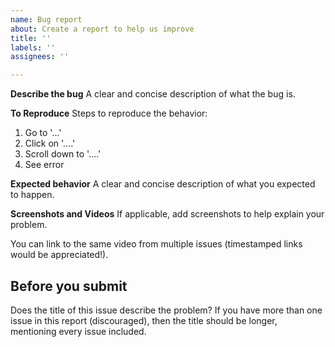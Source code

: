 ```yaml
---
name: Bug report
about: Create a report to help us improve
title: ''
labels: ''
assignees: ''

---
```


**Describe the bug**
A clear and concise description of what the bug is.

**To Reproduce**
Steps to reproduce the behavior:
1. Go to '...'
2. Click on '....'
3. Scroll down to '....'
4. See error

**Expected behavior**
A clear and concise description of what you expected to happen.

**Screenshots and Videos**
If applicable, add screenshots to help explain your problem.

You can link to the same video from multiple issues (timestamped links would be appreciated!).

## Before you submit
Does the title of this issue describe the problem? If you have more than one issue in this report (discouraged), then the title should be longer, mentioning every issue included.

